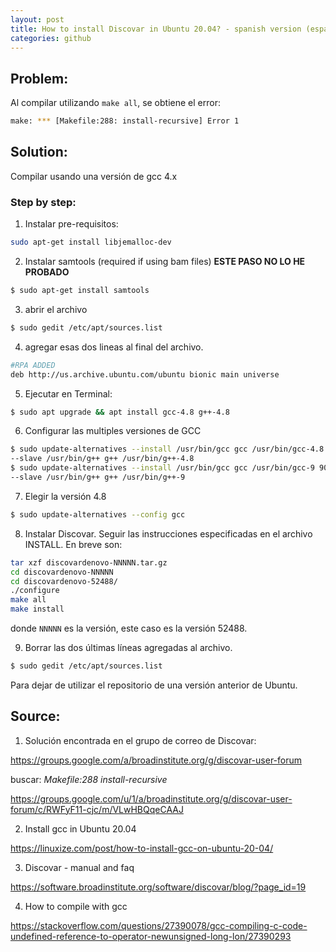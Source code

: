 ```yaml
---
layout: post
title: How to install Discovar in Ubuntu 20.04? - spanish version (español)
categories: github
---
```


## Problem:
Al compilar utilizando ```make all```, se obtiene el error:

```bash
make: *** [Makefile:288: install-recursive] Error 1
```

## Solution:
Compilar usando una versión de gcc 4.x


### Step by step:

1. Instalar pre-requisitos:
```bash
sudo apt-get install libjemalloc-dev
```

2. Instalar samtools (required if using bam files)
**ESTE PASO NO LO HE PROBADO**
```bash
$ sudo apt-get install samtools
```


3. abrir el archivo
```bash
$ sudo gedit /etc/apt/sources.list
```

4. agregar esas dos lineas al final del archivo.
```bash
#RPA ADDED
deb http://us.archive.ubuntu.com/ubuntu bionic main universe
```

5. Ejecutar en Terminal:
```bash
$ sudo apt upgrade && apt install gcc-4.8 g++-4.8
```

6. Configurar las multiples versiones de GCC 
```bash
$ sudo update-alternatives --install /usr/bin/gcc gcc /usr/bin/gcc-4.8 40 \
--slave /usr/bin/g++ g++ /usr/bin/g++-4.8
$ sudo update-alternatives --install /usr/bin/gcc gcc /usr/bin/gcc-9 90 \
--slave /usr/bin/g++ g++ /usr/bin/g++-9 
```

7. Elegir la versión 4.8
```bash
$ sudo update-alternatives --config gcc
```

8. Instalar Discovar. Seguir las instrucciones especificadas en el archivo INSTALL. En breve son:
```bash
tar xzf discovardenovo-NNNNN.tar.gz
cd discovardenovo-NNNNN
cd discovardenovo-52488/
./configure
make all
make install
```
donde ```NNNNN``` es la versión, este caso es la versión 52488.

9. Borrar las dos  últimas líneas agregadas al archivo.
```bash
$ sudo gedit /etc/apt/sources.list
``` 
Para dejar de utilizar el repositorio de una versión anterior de Ubuntu.

## Source:
1. Solución encontrada en el grupo de correo de Discovar:

<https://groups.google.com/a/broadinstitute.org/g/discovar-user-forum>

buscar: _Makefile:288 install-recursive_

<https://groups.google.com/u/1/a/broadinstitute.org/g/discovar-user-forum/c/RWFyF11-cjc/m/VLwHBQqeCAAJ>

2. Install gcc in Ubuntu 20.04

<https://linuxize.com/post/how-to-install-gcc-on-ubuntu-20-04/>

3. Discovar - manual and faq

<https://software.broadinstitute.org/software/discovar/blog/?page_id=19>

4. How to compile with gcc

<https://stackoverflow.com/questions/27390078/gcc-compiling-c-code-undefined-reference-to-operator-newunsigned-long-lon/27390293>

